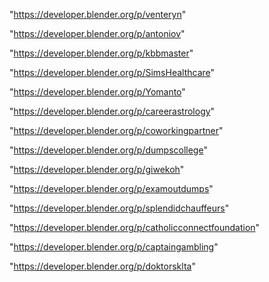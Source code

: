 "https://developer.blender.org/p/venteryn"

"https://developer.blender.org/p/antoniov"

"https://developer.blender.org/p/kbbmaster"

"https://developer.blender.org/p/SimsHealthcare"

"https://developer.blender.org/p/Yomanto"

"https://developer.blender.org/p/careerastrology"

"https://developer.blender.org/p/coworkingpartner"

"https://developer.blender.org/p/dumpscollege"

"https://developer.blender.org/p/giwekoh"

"https://developer.blender.org/p/examoutdumps"

"https://developer.blender.org/p/splendidchauffeurs"

"https://developer.blender.org/p/catholicconnectfoundation"

"https://developer.blender.org/p/captaingambling"

"https://developer.blender.org/p/doktorsklta"

